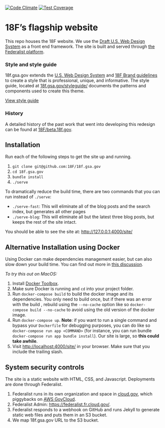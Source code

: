 [![Code Climate](https://codeclimate.com/github/18F/18f.gsa.gov/badges/gpa.svg)](https://codeclimate.com/github/18F/18f.gsa.gov) [![Test Coverage](https://codeclimate.com/github/18F/18f.gsa.gov/badges/coverage.svg)](https://codeclimate.com/github/18F/18f.gsa.gov/coverage)

# 18F’s flagship website

This repo houses the 18F website. We use the [Draft U.S. Web Design System](https://designsystem.digital.gov/) as a front end framework. The site is built and served through [the Federalist platform](https://federalist.fr.cloud.gov/).

### Style and style guide

18f.gsa.gov extends the [U.S. Web Design System](https://designsystem.digital.gov/) and [18F Brand guidelines](https://pages.18f.gov/brand/) to create a style that is professional, unique, and informative. The style guide, located at [18f.gsa.gov/styleguide/](https://18f.gsa.gov/styleguide/) documents the patterns and components used to create this theme.

[View style guide](https://18f.gsa.gov/styleguide/)

### History

A detailed history of the past work that went into developing this redesign can be found at [18F/beta.18f.gov](https://github.com/18F/beta.18f.gov).

## Installation

Run each of the following steps to get the site up and running.

1. `git clone git@github.com:18F/18f.gsa.gov`
2. `cd 18f.gsa.gov`
3. `bundle install`
4. `./serve`

To dramatically reduce the build time, there are two commands that you can run instead of `./serve`:

* `./serve-fast`: This will eliminate all of the blog posts and the search index, but generates all other pages
* `./serve-blog`: This will eliminate all but the latest three blog posts, but keeps the rest of the site intact.

You should be able to see the site at: http://127.0.0.1:4000/site/

## Alternative Installation using Docker
Using Docker can make dependencies management easier, but can also slow down your build time. You can find out more in
[this discussion](https://github.com/18F/18f.gsa.gov/pull/1688#issue-152998027).

*To try this out on MacOS:*

1. Install [Docker Toolbox](https://www.docker.com/products/docker-toolbox).
2. Make sure Docker is running and `cd` into your project folder.
3. Run `docker-compose build` to build the docker image and its dependencies. You only need to build once, but if there was an error with the build , rebuild using  the  `--no-cache` option like so `docker-compose build --no-cache`  to avoid using the old version of the docker image.
4. Run `docker-compose up`.
   **Note**: if you want to run a single command and bypass your `Dockerfile` for debugging purposes, you can do like so `docker-compose run app <COMMAND>` (for instance, you can run bundle  `docker-compose run app bundle install`). Our site is large, so **this could take awhile**.
5. Visit [http://localhost:4000/site/](http://127.0.0.1:4000/site/) in your browser. Make sure that you include the trailing slash.

## System security controls

The site is a static website with HTML, CSS, and Javascript. Deployments are done through Federalist.

1. Federalist runs in its own organization and space in [cloud.gov](https://cloud.gov/), which piggybacks on [AWS GovCloud](https://aws.amazon.com/govcloud-us/).
1. Federalist Admin: https://federalist.fr.cloud.gov/.
1. Federalist responds to a webhook on GitHub and runs Jekyll to generate static web files and puts them in an S3 bucket.
1. We map 18f.gsa.gov URL to the S3 bucket.
